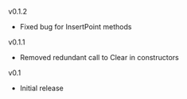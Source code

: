 v0.1.2
- Fixed bug for InsertPoint methods

v0.1.1
- Removed redundant call to Clear in constructors

v0.1
- Initial release
